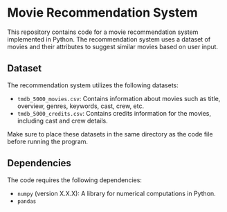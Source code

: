 # Movie Recommendation System

This repository contains code for a movie recommendation system implemented in Python. The recommendation system uses a dataset of movies and their attributes to suggest similar movies based on user input.

## Dataset

The recommendation system utilizes the following datasets:

- `tmdb_5000_movies.csv`: Contains information about movies such as title, overview, genres, keywords, cast, crew, etc.
- `tmdb_5000_credits.csv`: Contains credits information for the movies, including cast and crew details.

Make sure to place these datasets in the same directory as the code file before running the program.

## Dependencies

The code requires the following dependencies:

- `numpy` (version X.X.X): A library for numerical computations in Python.
- `pandas`
